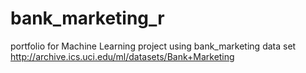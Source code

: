 # bank_marketing_r
portfolio for Machine Learning project using bank_marketing data set http://archive.ics.uci.edu/ml/datasets/Bank+Marketing
